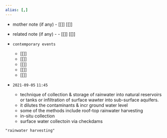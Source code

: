 ```yaml
---
alias: [,]
---
```

- mother note (if any)
		- [[]] [[]]
- related note (if any) -
		- [[]] [[]]
- `contemporary events`
	- [[]]
	- [[]]
	- [[]]
	- [[]]
	- [[]]

- `2021-09-05`  `11:45`
	- technique of collection & storage of rainwater into natural reservoirs or tanks or infiltration of surface wawter into sub-surface aquifers.
	- it dilutes the contaminants & incr ground water level
	- some of the methods include roof-top rainwater harvesting
	- in-situ collection
	- surface water collectoin via checkdams

```query
"rainwater harvesting"
```